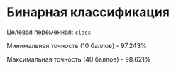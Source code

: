 # Бинарная классификация
Целевая переменная: `class`

Минимальная точность (10 баллов) - 97.243%

Максимальная точность (40 баллов) - 98.621%
        